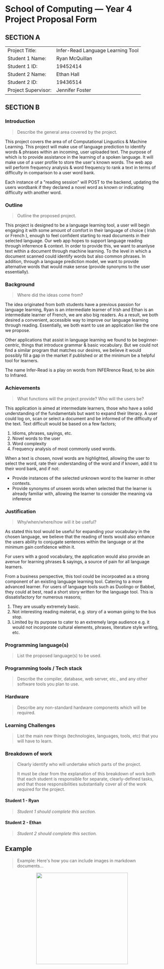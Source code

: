 # School of Computing &mdash; Year 4 Project Proposal Form

## SECTION A

|                     |                   |
|---------------------|-------------------|
|Project Title:       | Infer-Read Language Learning Tool |
|Student 1 Name:      | Ryan McQuillan |
|Student 1 ID:        | 19452414 |
|Student 2 Name:      | Ethan Hall |
|Student 2 ID:        |  19436514 |
|Project Supervisor:  | Jennifer Foster |

## SECTION B


### Introduction

> Describe the general area covered by the project.

This project covers the area of of Computational Lingustics & Machine Learning. This project will make use of language prediction to identify words & phrases within an incoming, user uploaded text. The purpose of which is to provide assistance in the learning of a spoken language. It will make use of a user profile to store the user's known words. The web app will perform frequency analysis & word frequency to rank a text in terms of difficulty in comparison to a user word bank.

Each instance of a "reading session" will POST to the backend, updating the users wordbank if they declared a novel word as known or indicating difficulty with another word.

### Outline

> Outline the proposed project.

This project is designed to be a language learning tool, a user will begin engaging it with some amount of comfort in their language of choice ( Irish or French ), enough to feel confident starting to read documents in their selected language. Our web app hopes to support language reading through inferrence & context. In order to provide this, we want to ananlyse text within a document through machine learning. To the level in which a document scanned could identify words but also common phrases. In addition, through a language prediction model, we want to provide alternative words that would make sense (provide synonyms to the user essentially).

### Background

> Where did the ideas come from?

The idea originated from both students have a previous passion for language learning, Ryan is an intermediate learner of Irish and Ethan is an intermediate learner of French, we are also big readers. As a result, we both desired a convenient, accessible way to improve our language learning through reading. Essentially, we both want to use an application like the one we propose.

Other applications that assist in language learning we found to be beginner-centric, things that introduce grammar & basic vocabulary. But we could not find a similar program that matches our desires, we believe it would possibly fill a gap in the market if published or at the minimum be a helpful tool for learners.

The name Infer-Read is a play on words from INFERrence Read, to be akin to Infrared.


### Achievements

> What functions will the project provide? Who will the users be?

This application is aimed at intermediate learners, those who have a solid understanding of the fundamentals but want to expand their literacy. A user could log on, scan or select a document and be informed of the difficulty of the text. Text difficult would be based on a few factors;
1. Idioms, phrases, sayings, etc.
2. Novel words to the user
3. Word complexity
4. Frequency analysis of most commonly used words.

When a text is chosen, novel words are highlighted, allowing the user to select the word, rate their understanding of the word and if known, add it to their word bank, and if not:
- Provide instances of the selected unknown word to the learner in other contexts.
- Provide synonyms of unseen words when selected that the learner is already familiar with, allowing the learner to consider the meaning via inference

### Justification

> Why/when/where/how will it be useful?

As stated this tool would be useful for expanding your vocabulary in the chosen language, we believe that the reading of texts would also enhance the users ability to conjugate sentences within the language or at the minimum gain confidence within it.

For users with a good vocabulary, the application would also provide an avenue for learning phrases & sayings, a source of pain for all language learners.

From a business perspective, this tool could be incorpoated as a strong component of an existing language learning tool. Catering to a more advanced learner. For users of language tools such as Duolingo or Babbel, they could at best, read a short story written for the language tool. This is dissatisfactory for numerous reasons;
1. They are usually extremely basic.
2. Not interesting reading material, e.g. story of a woman going to the bus stop.
3. Limited by its purpose to cater to an extremely large audience e.g. it would not incorporate cultural elements, phrases, literature style writing, etc.

### Programming language(s)

> List the proposed language(s) to be used.

### Programming tools / Tech stack

> Describe the compiler, database, web server, etc., and any other software tools you plan to use.

### Hardware

> Describe any non-standard hardware components which will be required.

### Learning Challenges

> List the main new things (technologies, languages, tools, etc) that you will have to learn.

### Breakdown of work

> Clearly identify who will undertake which parts of the project.
>
> It must be clear from the explanation of this breakdown of work both that each student is responsible for
> separate, clearly-defined tasks, and that those responsibilities substantially cover all of the work required
> for the project.

#### Student 1 - Ryan

> *Student 1 should complete this section.*

#### Student 2 - Ethan

> *Student 2 should complete this section.*

## Example

> Example: Here's how you can include images in markdown documents...

<!-- Basically, just use HTML! -->

<p align="center">
  <img src="./res/cat.png" width="300px">
</p>

